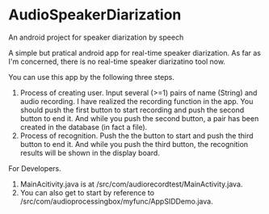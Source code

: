 # AudioSpeakerDiarization
An android project for speaker diarization by speech

A simple but pratical android app for real-time speaker diarization. As far as I'm concerned, there is no real-time speaker diarizatino tool now.

You can use this app by the following three steps.
  1. Process of creating user. Input several (>=1) pairs of name (String) and audio recording. I have realized the recording function in the app. You should push the first button to start recording and push the second button to end it. And while you push the second button, a pair has been created in the database (in fact a file).
  2. Process of recognition. Push the the button to start and push the third button to end it. And while you push the third button, the recognition results will be shown in the display board.

For Developers.
  1. MainAcitivity.java is at /src/com/audiorecordtest/MainActivity.java.
  2. You can also get to start by reference to /src/com/audioprocessingbox/myfunc/AppSIDDemo.java.
